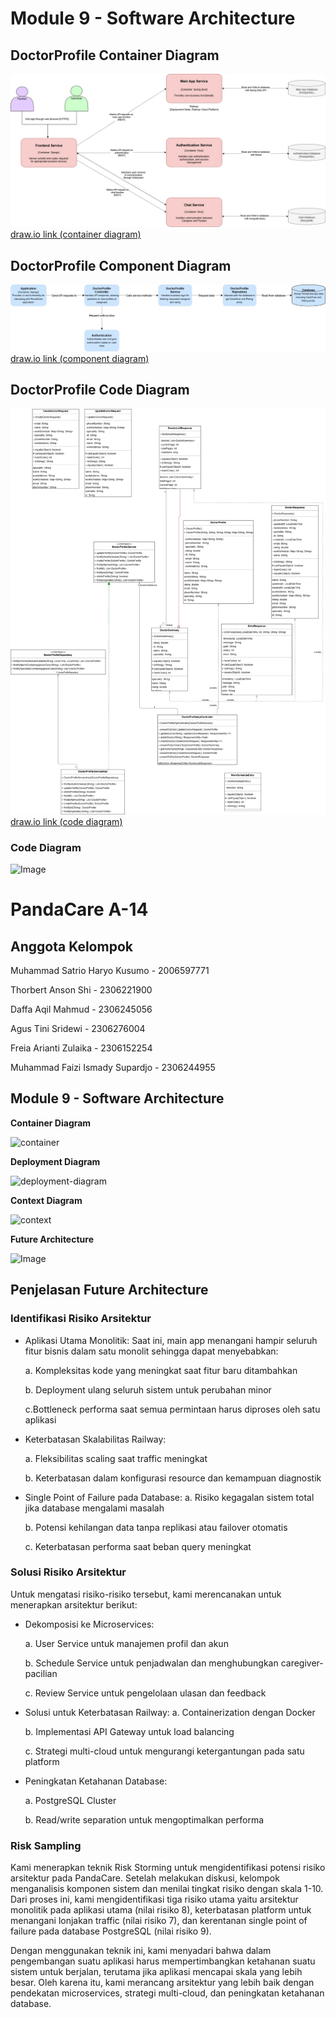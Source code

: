 # Module 9 - Software Architecture

## DoctorProfile Container Diagram

![PandaCare Container Diagram.jpg](PandaCare%20Container%20Diagram.jpg)
[draw.io link (container diagram)](https://drive.google.com/file/d/176F4y3nj8E9hG8vD8f1vnqgNKx3BR5Y1/view?usp=sharing)

## DoctorProfile Component Diagram

![DoctorProfile Component Diagram.jpg](DoctorProfile%20Component%20Diagram.jpg)
[draw.io link (component diagram)](https://drive.google.com/file/d/1Veu9U9YHK8ClloBfss3mSFIeSI_WVLZt/view?usp=sharing)

## DoctorProfile Code Diagram

![DoctorProfile Code Diagram.jpg](DoctorProfile%20Code%20Diagram.jpg)
[draw.io link (code diagram)](https://drive.google.com/file/d/1mcZVbaUq-PUL1uF2jSrsYzbPshtIhqYY/view?usp=sharing)
### Code Diagram

![Image](https://github.com/user-attachments/assets/95ca60a4-aa08-4182-8c6b-d137bddd7c71)

# PandaCare A-14

## Anggota Kelompok
Muhammad Satrio Haryo Kusumo - 2006597771

Thorbert Anson Shi - 2306221900

Daffa Aqil Mahmud - 2306245056

Agus Tini Sridewi - 2306276004

Freia Arianti Zulaika - 2306152254

Muhammad Faizi Ismady Supardjo - 2306244955


## Module 9 - Software Architecture

**Container Diagram**

![container](https://github.com/user-attachments/assets/046b5468-85c6-41dc-a002-511bb7f8430a)

**Deployment Diagram**

![deployment-diagram](https://github.com/user-attachments/assets/c406082c-f6d8-4fc4-9468-605d0db57741)

**Context Diagram**

![context](https://github.com/user-attachments/assets/0da4304c-c497-403c-a6c6-3ed159b7c667)

**Future Architecture**

![Image](https://github.com/user-attachments/assets/c97cbe0c-8c84-4fba-a4c0-078d4919ca8f)

## Penjelasan Future Architecture

### Identifikasi Risiko Arsitektur
- Aplikasi Utama Monolitik: Saat ini, main app menangani hampir seluruh fitur bisnis dalam satu monolit sehingga dapat menyebabkan:

  a. Kompleksitas kode yang meningkat saat fitur baru ditambahkan

  b. Deployment ulang seluruh sistem untuk perubahan minor

  c.Bottleneck performa saat semua permintaan harus diproses oleh satu aplikasi

- Keterbatasan Skalabilitas Railway:

  a. Fleksibilitas scaling saat traffic meningkat

  b. Keterbatasan dalam konfigurasi resource dan kemampuan diagnostik

- Single Point of Failure pada Database:
  a. Risiko kegagalan sistem total jika database mengalami masalah

  b. Potensi kehilangan data tanpa replikasi atau failover otomatis

  c. Keterbatasan performa saat beban query meningkat

### Solusi Risiko Arsitektur

Untuk mengatasi risiko-risiko tersebut, kami merencanakan untuk menerapkan arsitektur berikut:
- Dekomposisi ke Microservices:

  a. User Service untuk manajemen profil dan akun

  b. Schedule Service untuk penjadwalan dan menghubungkan caregiver-pacilian

  c. Review Service untuk pengelolaan ulasan dan feedback

- Solusi untuk Keterbatasan Railway:
  a. Containerization dengan Docker

  b. Implementasi API Gateway untuk load balancing

  c. Strategi multi-cloud untuk mengurangi ketergantungan pada satu platform

- Peningkatan Ketahanan Database:

  a. PostgreSQL Cluster

  b. Read/write separation untuk mengoptimalkan performa

### Risk Sampling

Kami menerapkan teknik Risk Storming untuk mengidentifikasi potensi risiko arsitektur pada PandaCare. Setelah melakukan diskusi, kelompok menganalisis komponen sistem dan menilai tingkat risiko dengan skala 1-10. Dari proses ini, kami mengidentifikasi tiga risiko utama yaitu arsitektur monolitik pada aplikasi utama (nilai risiko 8), keterbatasan platform untuk menangani lonjakan traffic (nilai risiko 7), dan kerentanan single point of failure pada database PostgreSQL (nilai risiko 9).

Dengan menggunakan teknik ini, kami menyadari bahwa dalam pengembangan suatu aplikasi harus mempertimbangkan ketahanan suatu sistem untuk berjalan, terutama jika aplikasi mencapai skala yang lebih besar. Oleh karena itu, kami merancang arsitektur yang lebih baik dengan pendekatan microservices, strategi multi-cloud, dan peningkatan ketahanan database.